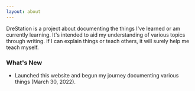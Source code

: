 ```yaml
---
layout: about
---
```


DreStation is a project about documenting the things I've learned or am currently learning. It's intended to aid my understanding of various topics through writing. If I can explain things or teach others, it will surely help me teach myself.

### What's New

- Launched this website and begun my journey documenting various things (March 30, 2022).
